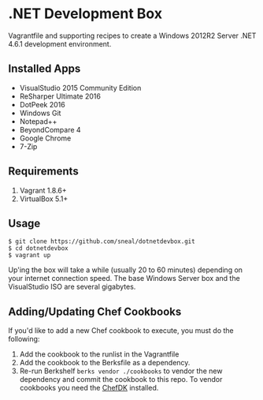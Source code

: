 # .NET Development Box

Vagrantfile and supporting recipes to create a Windows 2012R2 Server .NET 4.6.1 development environment.

## Installed Apps

- VisualStudio 2015 Community Edition
- ReSharper Ultimate 2016
- DotPeek 2016
- Windows Git
- Notepad++
- BeyondCompare 4
- Google Chrome
- 7-Zip

## Requirements

1. Vagrant 1.8.6+
2. VirtualBox 5.1+

## Usage

```
$ git clone https://github.com/sneal/dotnetdevbox.git
$ cd dotnetdevbox
$ vagrant up
```

Up'ing the box will take a while (usually 20 to 60 minutes) depending on your internet connection speed. The base Windows Server box and the VisualStudio ISO are several gigabytes.

## Adding/Updating Chef Cookbooks

If you'd like to add a new Chef cookbook to execute, you must do the following:

1. Add the cookbook to the runlist in the Vagrantfile
2. Add the cookbook to the Berksfile as a dependency.
3. Re-run Berkshelf `berks vendor ./cookbooks` to vendor the new dependency and commit the cookbook to this repo. To vendor cookbooks you need the [ChefDK](https://downloads.chef.io/chef-dk/) installed.

